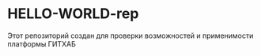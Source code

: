 # HELLO-WORLD-rep
Этот репозиторий создан для проверки возможностей  и применимости платформы ГИТХАБ
